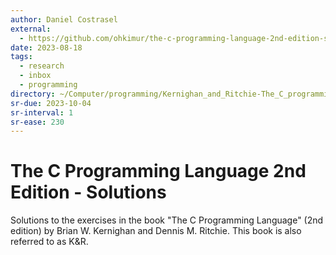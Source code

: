 ```yaml
---
author: Daniel Costrasel
external:
  - https://github.com/ohkimur/the-c-programming-language-2nd-edition-solutions
date: 2023-08-18
tags:
  - research
  - inbox
  - programming
directory: ~/Computer/programming/Kernighan_and_Ritchie-The_C_programming_language/Costrasel-The_C_Programming_Language_Solutions/
sr-due: 2023-10-04
sr-interval: 1
sr-ease: 230
---
```


# The C Programming Language 2nd Edition - Solutions

Solutions to the exercises in the book "The C Programming Language" (2nd
edition) by Brian W. Kernighan and Dennis M. Ritchie. This book is also referred
to as K&R.
